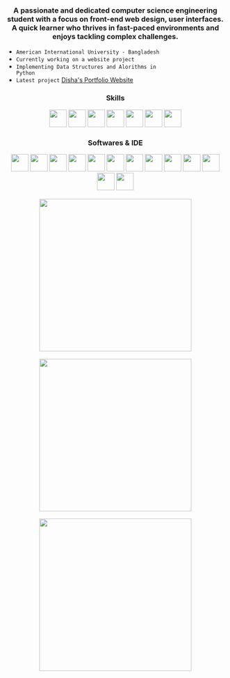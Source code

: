 <h3 align="center"><b>A passionate and dedicated computer science engineering student with a focus on front-end web design, user interfaces. A quick learner who thrives in fast-paced environments and enjoys tackling complex challenges.</b></h3>

- <code>American International University - Bangladesh</code>
- <code>Currently working on a website project</code>
- <code>Implementing Data Structures and Alorithms in Python</code>
- <code>Latest project</code> [Disha's Portfolio Website](https://tahsinhasib.github.io/Disha-Portfolio/)



<h3 align="center">Skills</h3>
<div align="center">
  <img src="https://img.icons8.com/?size=512&id=40670&format=png" width="40px"><img>
  <img src="https://img.icons8.com/?size=512&id=40669&format=png" width="40px">
  <img src="https://img.icons8.com/?size=512&id=13679&format=png" width="40px">
  <img src="https://img.icons8.com/?size=512&id=20909&format=png" width="40px">
  <img src="https://img.icons8.com/?size=512&id=21278&format=png" width="40px">
  <img src="https://img.icons8.com/color/256/c-sharp-logo-2.png" width="40px">
  <img src="https://img.icons8.com/?size=512&id=13441&format=png" width="40px">
</div>


<h3 align="center">Softwares & IDE</h3>
<div align="center">
  <img src="https://img.icons8.com/?size=512&id=0OQR1FYCuA9f&format=png" width="40px"><img>
  <img src="https://img.icons8.com/?size=512&id=ezj3zaVtImPg&format=png" width="40px">
  <img src="https://img.icons8.com/?size=512&id=A9D8s9odUiU8&format=png" width="40px">
  <img src="https://img.icons8.com/?size=512&id=6RHskkZGRABM&format=png" width="40px">
  <img src="https://img.icons8.com/?size=512&id=laYYF3dV0Iew&format=png" width="40px">
  <img src="https://img.icons8.com/color/256/git.png" width="40px">
  <img src="https://img.icons8.com/fluency/256/obs-studio.png" width="40px">
  <img src="https://img.icons8.com/color/256/ms-word.png" width="40px">
  <img src="https://img.icons8.com/color/256/ms-powerpoint--v1.png" width="40px">
  <img src="https://img.icons8.com/color/256/ms-excel.png" width="40px">
  <img src="https://img.icons8.com/fluency/256/microsoft-teams-2019.png" width="40px">
  <img src="https://img.icons8.com/color/256/adobe-photoshop--v1.png" width="40px">
  <img src="https://img.icons8.com/?size=512&id=uVERmCBZZACL&format=png" width="40px">
</div>
<br>



<div align="center">
  <img align="center" src = "https://github-readme-stats.vercel.app/api/top-langs/?username=tahsinhasib&show_icons=true&theme=github_dark&count_private=true&hide_border=true&layout=donut&langs_count=15&hide=plsql" width="350px">
</div>
<br>


<div align="center">
  <a href="https://codeforces.com/profile/tahsinhasib">
    <img src="https://codeforces-readme-stats.vercel.app/api/card?username=tahsinhasib&theme=github_dark" width="350px">
  </a>
</div>
<br>

<div align="center">
  <img src="https://leetcard.jacoblin.cool/tahsinhasib?ext=heatmap" width="350px">
</div>
<br>






